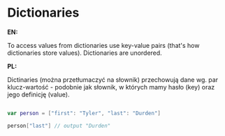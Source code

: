 # Dictionaries

**EN:**

To access values from dictionaries use key-value pairs (that's how dictionaries store values). Dictionaries are unordered.

**PL:**

Dictinaries (można przetłumaczyć na słownik) przechowują dane wg. par klucz-wartość - podobnie jak słownik, w których mamy hasło (key) oraz jego definicję (value). 

```swift

var person = ["first": "Tyler", "last": "Durden"]

person["last"] // output "Durden"

```
